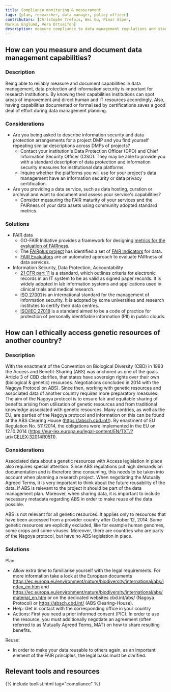 ```yaml
---
title: Compliance monitoring & measurement
tags: [plan, researcher, data manager, policy officer] 
contributors: [Christophe Trefois, Wei Gu, Pinar Alper, 
Markus Englund, Vera Ortseifen]
description: measure compliance to data management regulations and standards.
---
```


## How can you measure and document data management capabilities?

### Description

Being able to reliably measure and document capabilities in data management, data protection and information security is important for research institutions.
By knowing their capabilities institutions can spot areas of improvement and direct human and IT resources accordingly. Also, having capabilities documented or formalised by certifications saves a good deal of effort during data management planning.


### Considerations

* Are you being asked to describe information security and data protection arrangements for a project DMP and you find yourself repeating similar descriptions across DMPs of projects?
  *  Contact your institution's Data Protection Officer (DPO) and Chief Information Security Officer (CISO). They may be able to provide you with a standard description of data protection and information security measures for institutional data platforms.
  *  Inquire whether the platforms you will use for your project's data management have an information security or data privacy certification.
* Are you providing a data service, such as data hosting, curation or archival and want to document and assess your service's capabilities?  
  *  Consider measuring the FAIR maturity of your services and the FAIRness of your data assets using community adopted standard metrics.


### Solutions

* FAIR data
  *  GO-FAIR Initiative provides a framework for designing [metrics for the evaluation of FAIRness](https://www.go-fair.org/2017/12/11/metrics-evaluation-fairness/).
  *  The [FAIRplus project](https://fairplus.github.io/cookbook-dev/intro) has identified a set of [FAIR Indicators](https://zenodo.org/record/3909563#.X8ABpi-ZNTY) for data. 
  *  [FAIR Evaluators](https://fairsharing.github.io/FAIR-Evaluator-FrontEnd/#!/evaluations) are an automated approach to evaluate FAIRness of data services. 
* Information Security, Data Protection, Accountability
  *  [21 CFR part 11](https://www.fda.gov/regulatory-information/search-fda-guidance-documents/part-11-electronic-records-electronic-signatures-scope-and-application) is a standard, which outlines criteria for electronic records in an IT system to be as valid as signed paper
records. It is widely adopted in lab information systems and applications used in clinical trials and medical research.
  *  [ISO 27001](https://www.iso.org/isoiec-27001-information-security.html) is an international standard for the management of information security. It is adopted by some universities and research institutes to certify their data centres.
  *  [ISO/IEC 27018](http://data-reuse.eu/wp-content/uploads/2017/02/ISO-Standards.pdf) is a standard aimed to be a code of practice for protection of personally identifiable information (PII) in public clouds.

## How can I ethically access genetic resources of another country?

### Description
With the enactment of the Convention on Biological Diversity (CBD) in 1993 the Access and Benefit-Sharing (ABS) was anchored as one of the goals. Article 3 of CBD clarifies, that states have sovereign rights over their own (biological & genetic) resources. Negotiations concluded in 2014 with the Nagoya Protocol on ABS). Since then, working with genetic resources and associated data of another country requires more preparatory measures. The aim of the Nagoya protocol is to ensure fair and equitable sharing of benefits arising from utilisation of genetic resources and from traditional knowledge associated with genetic resources. Many contries, as well as the EU, are parties of the Nagoya protocol and information on this can be found at the ABS Clearing House (https://absch.cbd.int/). By enactment of EU Regulation No. 511/2014, the obligations were implemented in the EU on 12.10.2014 (https://eur-lex.europa.eu/legal-content/EN/TXT/?uri=CELEX:32014R0511).


### Considerations

Associated data about a genetic resources with Access legislation in place also requires special attention. Since ABS regulations put high demands on documentation and is therefore time consuming, this needs to be taken into account when planning a research project. When negotiating the Mutually Agreed Terms, it is very important to think about the future reusability of the data. If ABS is relevant to the project it should be part of the data management plan. Moreover, when sharing data, it is important to include necessary metadata regarding ABS in order to make reuse of the data possible.

ABS is not relevant for all genetic resources. It applies only to resources that have been accessed from a provider country after October 12, 2014. Some genetic resources are explicitly excluded, like for example human genomes, some crops and some viruses. Moreover, there are countries who are party of the Nagoya protocol, but have no ABS legislation in place. 


### Solutions

Plan: 
* Allow extra time to familiarise yourself with the legal requirements. For more information take a look at the European documents https://ec.europa.eu/environment/nature/biodiversity/international/abs/index_en.htm and https://ec.europa.eu/environment/nature/biodiversity/international/abs/material_en.htm
or on the dedicated websites cbd.int/abs/ (Nagoya Protocol) or https://absch.cbd.int/ (ABS Clearing-House).
* Help: Get in contact with the corresponding office in your country
* Actions: First you need a prior informed consent (PIC). In order to use the resource, you must additionally negotiate an agreement (often referred to as Mutually Agreed Terms, MAT) on how to share resulting benefits.

Reuse: 
* In order to make your data reusable to others again, as an important element of the FAIR principles, the legal basis must be clarified.

## Relevant tools and resources

{% include toollist.html tag="compliance" %}
